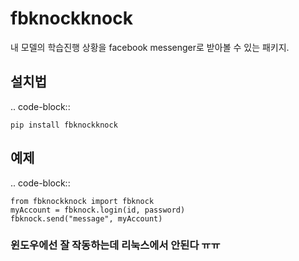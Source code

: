 ﻿# fbknockknock

내 모델의 학습진행 상황을 facebook messenger로 받아볼 수 있는 패키지.

설치법
-------------

.. code-block::

    pip install fbknockknock


예제
-------------

.. code-block::

    from fbknockknock import fbknock
    myAccount = fbknock.login(id, password)
    fbknock.send("message", myAccount)


### 윈도우에선 잘 작동하는데 리눅스에서 안된다 ㅠㅠ
